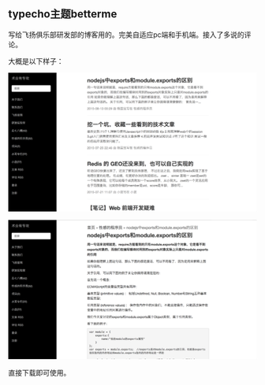 ## typecho主题betterme


写给飞扬俱乐部研发部的博客用的。完美自适应pc端和手机端。接入了多说的评论。

大概是以下样子：

![yes](https://github.com/dsgygb/betterme/blob/master/list.png?raw=true)

![yes](https://github.com/dsgygb/betterme/blob/master/detail.png?raw=true)


直接下载即可使用。
